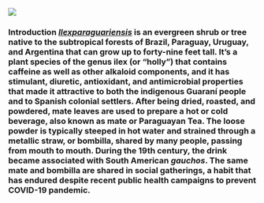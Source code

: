 <a href="https://www.juncture-digital.org"><img src="https://juncture-digital.github.io/juncture/static/images/ve-button.png"></a>

<param ve-config
title="Sugar Apple-cross section"
source-image"https://upload.wikimedia.org/wikipedia/commons/4/48/Sugar_apple_with_cross_section.jpg"
banner="https://upload.wikimedia.org/wikipedia/commons/4/48/Sugar_apple_with_cross_section.jpg"
author="Layla Gee"
layout="vertical">

### Introduction [_Ilexparaguariensis_](https://powo.science.kew.org/taxon/urn:lsid:ipni.org:names:315555-2) is an evergreen shrub or tree native to the subtropical forests of Brazil, Paraguay, Uruguay, and Argentina that can grow up to forty-nine feet tall. It’s a plant species of the genus ilex (or “holly”) that contains caffeine as well as other alkaloid components, and it has stimulant, diuretic, antioxidant, and antimicrobial properties that made it attractive to both the indigenous Guaraní people and to Spanish colonial settlers. After being dried, roasted, and powdered, mate leaves are used to prepare a hot or cold beverage, also known as mate or Paraguayan Tea. The loose powder is typically steeped in hot water and strained through a metallic straw, or bombilla, shared by many people, passing from mouth to mouth. During the 19th century, the drink became associated with South American *gauchos*. The same mate and bombilla are shared in social gatherings, a habit that has endured despite recent public health campaigns to prevent COVID-19 pandemic. 

<param ve-entity eid="Q70702" title=“alkaloid”>
<param ve-image label="Sweetsop" description="Photograph" license="public domain" url="https://upload.wikimedia.org/wikipedia/commons/4/48/Sugar_apple_with_cross_section.jpg">
<param ve-entity eid="Sugar_apple_with_cross_section.jpg" title=“COVID-19 pandemic”>
